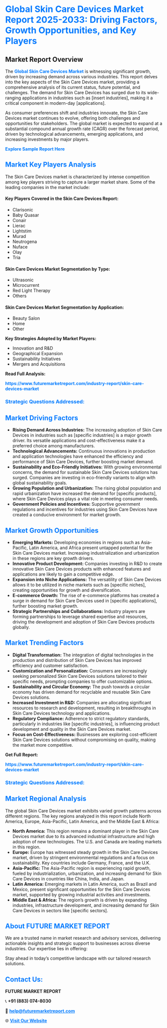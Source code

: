 <h1 style="color: #007BFF;">Global Skin Care Devices Market Report 2025-2033: Driving Factors, Growth Opportunities, and Key Players</h1>

<section id="overview">
<h2>Market Report Overview</h2>
<p>The <a href="https://www.futuremarketreport.com/industry-report/skin-care-devices-market" style="color: #007BFF; text-decoration: none;"><strong>Global Skin Care Devices Market</strong></a> is witnessing significant growth, driven by increasing demand across various industries. This report delves into the key aspects of the Skin Care Devices market, providing a comprehensive analysis of its current status, future potential, and challenges. The demand for Skin Care Devices has surged due to its wide-ranging applications in industries such as [insert industries], making it a critical component in modern-day [applications].</p>
<p>As consumer preferences shift and industries innovate, the Skin Care Devices market continues to evolve, offering both challenges and opportunities for stakeholders. The global market is expected to expand at a substantial compound annual growth rate (CAGR) over the forecast period, driven by technological advancements, emerging applications, and increasing investments by major players.</p>
</section>

<section id="overview">
<p><a href="https://www.futuremarketreport.com/request-sample/reportId=58756" style="color: #007BFF; text-decoration: none;"><strong>Explore Sample Report Here</strong></a></p>
</section>

<section id="key-players">
<h2 style="color: #007BFF;">Market Key Players Analysis</h2>
<p>The Skin Care Devices market is characterized by intense competition among key players striving to capture a larger market share. Some of the leading companies in the market include:</p>
<h4>Key Players Covered in the Skin Care Devices Report:</h4>
<ul><li>Clarisonic</li><li>Baby Quasar</li><li>Conair</li><li>Lierac</li><li>Lightstim</li><li>Murad</li><li>Neutrogena</li><li>Nuface</li><li>Olay</li><li>Tria</li></ul>
<h4>Skin Care Devices Market Segmentation by Type:</h4>
<ul><li>Ultrasonic</li><li>Microcurrent</li><li>Red Light Therapy</li><li>Others</li></ul>

<h4>Skin Care Devices Market Segmentation by Application:</h4>
<ul><li>Beauty Salon</li><li>Home</li><li>Other</li></ul>
<p><strong>Key Strategies Adopted by Market Players:</strong></p>
<ul>
<li>Innovation and R&D</li>
<li>Geographical Expansion</li>
<li>Sustainability Initiatives</li>
<li>Mergers and Acquisitions</li>
</ul>
</section>

<section>
<p><strong>Read Full Analysis: </strong></p><a href="https://www.futuremarketreport.com/industry-report/skin-care-devices-market" style="color: #007BFF; text-decoration: none;"><strong>https://www.futuremarketreport.com/industry-report/skin-care-devices-market</strong></a>
<h3 style="color: #007BFF;">Strategic Questions Addressed:</h3>
</section>

<section id="driving-factors">
<h2 style="color: #007BFF;">Market Driving Factors</h2>
<ul>
<li><strong>Rising Demand Across Industries:</strong> The increasing adoption of Skin Care Devices in industries such as [specific industries] is a major growth driver. Its versatile applications and cost-effectiveness make it a preferred choice among manufacturers.</li>
<li><strong>Technological Advancements:</strong> Continuous innovations in production and application technologies have enhanced the efficiency and performance of Skin Care Devices, further boosting market demand.</li>
<li><strong>Sustainability and Eco-Friendly Initiatives:</strong> With growing environmental concerns, the demand for sustainable Skin Care Devices solutions has surged. Companies are investing in eco-friendly variants to align with global sustainability goals.</li>
<li><strong>Growing Population and Urbanization:</strong> The rising global population and rapid urbanization have increased the demand for [specific products], where Skin Care Devices plays a vital role in meeting consumer needs.</li>
<li><strong>Government Policies and Incentives:</strong> Supportive government regulations and incentives for industries using Skin Care Devices have created a conducive environment for market growth.</li>
</ul>
</section>

<section id="growth-opportunities">
<h2 style="color: #007BFF;">Market Growth Opportunities</h2>
<ul>
<li><strong>Emerging Markets:</strong> Developing economies in regions such as Asia-Pacific, Latin America, and Africa present untapped potential for the Skin Care Devices market. Increasing industrialization and urbanization in these regions are key growth drivers.</li>
<li><strong>Innovative Product Development:</strong> Companies investing in R&D to create innovative Skin Care Devices products with enhanced features and applications are likely to gain a competitive edge.</li>
<li><strong>Expansion into Niche Applications:</strong> The versatility of Skin Care Devices allows it to be utilized in niche markets such as [specific niches], creating opportunities for growth and diversification.</li>
<li><strong>E-commerce Growth:</strong> The rise of e-commerce platforms has created a surge in demand for Skin Care Devices used in [specific applications], further boosting market growth.</li>
<li><strong>Strategic Partnerships and Collaborations:</strong> Industry players are forming partnerships to leverage shared expertise and resources, driving the development and adoption of Skin Care Devices products globally.</li>
</ul>
</section>

<section id="trending-factors">
<h2 style="color: #007BFF;">Market Trending Factors</h2>
<ul>
<li><strong>Digital Transformation:</strong> The integration of digital technologies in the production and distribution of Skin Care Devices has improved efficiency and customer satisfaction.</li>
<li><strong>Customization and Personalization:</strong> Consumers are increasingly seeking personalized Skin Care Devices solutions tailored to their specific needs, prompting companies to offer customizable options.</li>
<li><strong>Sustainability and Circular Economy:</strong> The push towards a circular economy has driven demand for recyclable and reusable Skin Care Devices solutions.</li>
<li><strong>Increased Investment in R&D:</strong> Companies are allocating significant resources to research and development, resulting in breakthroughs in Skin Care Devices technology and applications.</li>
<li><strong>Regulatory Compliance:</strong> Adherence to strict regulatory standards, particularly in industries like [specific industries], is influencing product development and quality in the Skin Care Devices market.</li>
<li><strong>Focus on Cost-Effectiveness:</strong> Businesses are exploring cost-efficient Skin Care Devices solutions without compromising on quality, making the market more competitive.</li>
</ul>
</section>

<section>
<p><strong>Get Full Report: </strong></p><a href="https://www.futuremarketreport.com/industry-report/skin-care-devices-market" style="color: #007BFF; text-decoration: none;"><strong>https://www.futuremarketreport.com/industry-report/skin-care-devices-market</strong></a>
<h3 style="color: #007BFF;">Strategic Questions Addressed:</h3>
</section>


<section id="regional-analysis">
<h2 style="color: #007BFF;">Market Regional Analysis</h2>
<p>The global Skin Care Devices market exhibits varied growth patterns across different regions. The key regions analyzed in this report include North America, Europe, Asia-Pacific, Latin America, and the Middle East & Africa:</p>
<ul>
<li><strong>North America:</strong> This region remains a dominant player in the Skin Care Devices market due to its advanced industrial infrastructure and high adoption of new technologies. The U.S. and Canada are leading markets in this region.</li>
<li><strong>Europe:</strong> Europe has witnessed steady growth in the Skin Care Devices market, driven by stringent environmental regulations and a focus on sustainability. Key countries include Germany, France, and the U.K.</li>
<li><strong>Asia-Pacific:</strong> The Asia-Pacific region is experiencing rapid growth, fueled by industrialization, urbanization, and increasing demand for Skin Care Devices in countries like China, India, and Japan.</li>
<li><strong>Latin America:</strong> Emerging markets in Latin America, such as Brazil and Mexico, present significant opportunities for the Skin Care Devices market, supported by growing industrial activities and investments.</li>
<li><strong>Middle East & Africa:</strong> The region’s growth is driven by expanding industries, infrastructure development, and increasing demand for Skin Care Devices in sectors like [specific sectors].</li>
</ul>
</section>

<footer>
<h2 style="color: #007BFF;">About FUTURE MARKET REPORT</h2>
<p>We are a trusted name in market research and advisory services, delivering actionable insights and strategic support to businesses across diverse industries. Our expertise lies in offering:</p>

<p>Stay ahead in today’s competitive landscape with our tailored research solutions.</p>

<h2 style="color: #007BFF;">Contact Us:</h2>
<p><strong>FUTURE MARKET REPORT</strong></p>
<p>📞 <strong>+91 (883) 074-8030</strong></p>
<p>📧 <strong><a href="mailto:help@futuremarketreport.com" style="color: #007BFF;">help@futuremarketreport.com</a></strong></p>
<p>🌐 <strong><a href="https://www.futuremarketreport.com/" style="color: #007BFF;">Visit Our Website</a></strong></p>
</footer>
